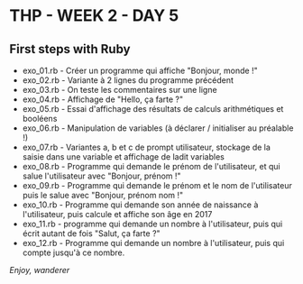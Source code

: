 # THP - WEEK 2 - DAY 5

## First steps with Ruby

- exo_01.rb - Créer un programme qui affiche "Bonjour, monde !"
- exo_02.rb - Variante à 2 lignes du programme précédent
- exo_03.rb - On teste les commentaires sur une ligne
- exo_04.rb - Affichage de "Hello, ça farte ?"
- exo_05.rb - Essai d'affichage des résultats de calculs arithmétiques et booléens
- exo_06.rb - Manipulation de variables (à déclarer / initialiser au préalable !)
- exo_07.rb - Variantes a, b et c de prompt utilisateur, stockage de la saisie dans une variable et affichage de ladit variables
- exo_08.rb - Programme qui demande le prénom de l'utilisateur, et qui salue l'utilisateur avec "Bonjour, prénom !"
- exo_09.rb - Programme qui demande le prénom et le nom de l'utilisateur puis le salue avec "Bonjour, prénom nom !"
- exo_10.rb - Programme qui demande son année de naissance à l'utilisateur, puis calcule et affiche son âge en 2017
- exo_11.rb - programme qui demande un nombre à l'utilisateur, puis qui écrit autant de fois "Salut, ça farte ?"
- exo_12.rb - Programme qui demande un nombre à l'utilisateur, puis qui compte jusqu'à ce nombre.

<i>Enjoy, wanderer</i>
